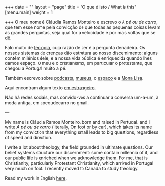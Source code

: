 +++
date = ""
layout = "page"
title = "O que é isto / What is this"
[menu.main]
weight = 1

+++
O meu nome é Cláudia Ramos Monteiro e escrevo o _A pé ou de carro_, que tem esse nome pela convicção de que todas as pequenas coisas levam às grandes perguntas, seja qual for a velocidade e por mais voltas que se dê.

Falo muito de [teologia](/blog/teologia), cuja razão de ser é a pergunta derradeira. Os nossos sistemas de crenças dão estrutura ao nosso discernimento: alguns contêm milénios dele, e a nossa vida pública é enriquecida quando lhes damos espaço. O meu é o cristianismo, em particular o protestante, que chegou a Portugal muito a pé.

Também escrevo sobre [podcasts](/blog/podcasts), [museus](/blog/museus/), o [espaço](/blog/espaço/) e a [Mona Lisa](/blog/mona-lisa/).

Aqui encontram algum texto [em estrangeiro](/blog/en-inglés).

Não há redes sociais, mas convido-vos a continuar a conversa um-a-um, à moda antiga, em apeoudecarro no gmail.

—

My name is Cláudia Ramos Monteiro, born and raised in Portugal, and I write _A pé ou de carro_ (literally, On foot or by car), which takes its name from my conviction that everything small leads to big questions, regardless of speed and direction.

I write a lot about theology, the field grounded in ultimate questions. Our belief systems structure our discernment: some contain millennia of it, and our public life is enriched when we acknowledge them. For me, that is Christianity, particularly Protestant Christianity, which arrived in Portugal very much on foot. I recently moved to Canada to study theology.

Read my work in English [here](/blog/en-inglés).